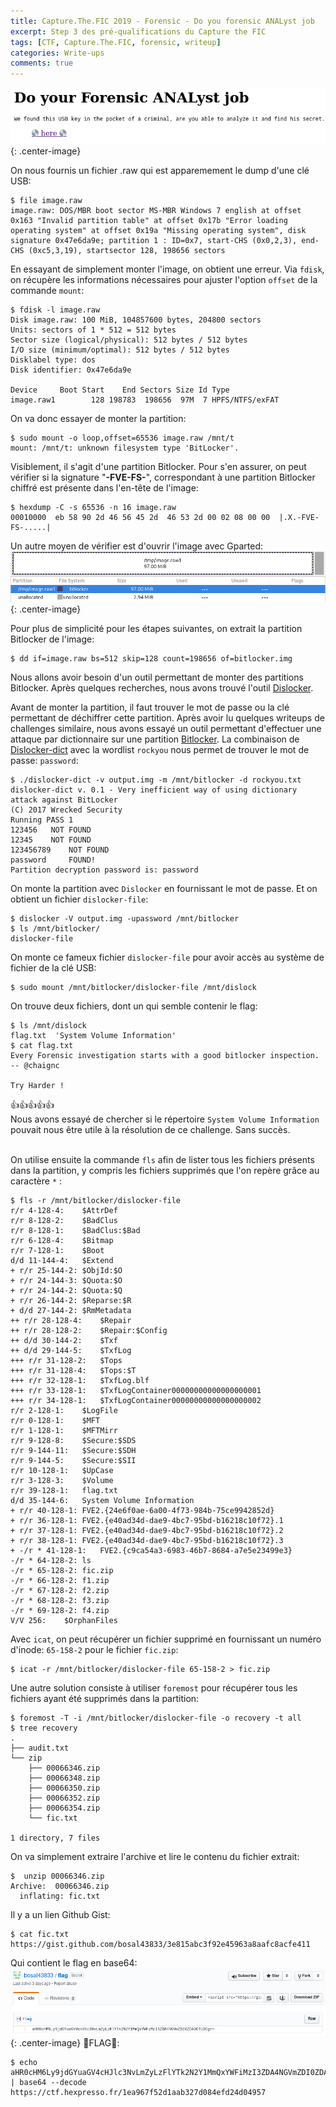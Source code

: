 ```yaml
---
title: Capture.The.FIC 2019 - Forensic - Do you forensic ANALyst job
excerpt: Step 3 des pré-qualifications du Capture the FIC
tags: [CTF, Capture.The.FIC, forensic, writeup]
categories: Write-ups
comments: true
---
```


![Challenge](/img/do_your_forensic_analyst_job_chall.png){: .center-image}


On nous fournis un fichier .raw qui est apparemement le dump d'une clé USB:
```
$ file image.raw   
image.raw: DOS/MBR boot sector MS-MBR Windows 7 english at offset 0x163 "Invalid partition table" at offset 0x17b "Error loading operating system" at offset 0x19a "Missing operating system", disk signature 0x47e6da9e; partition 1 : ID=0x7, start-CHS (0x0,2,3), end-CHS (0xc5,3,19), startsector 128, 198656 sectors
```
En essayant de simplement monter l'image, on obtient une erreur. Via `fdisk`, on récupère les informations nécessaires pour ajuster l'option `offset` de la commande `mount`:
```
$ fdisk -l image.raw
Disk image.raw: 100 MiB, 104857600 bytes, 204800 sectors
Units: sectors of 1 * 512 = 512 bytes
Sector size (logical/physical): 512 bytes / 512 bytes
I/O size (minimum/optimal): 512 bytes / 512 bytes
Disklabel type: dos
Disk identifier: 0x47e6da9e

Device     Boot Start    End Sectors Size Id Type
image.raw1        128 198783  198656  97M  7 HPFS/NTFS/exFAT
```

On va donc essayer de monter la partition:
```
$ sudo mount -o loop,offset=65536 image.raw /mnt/t
mount: /mnt/t: unknown filesystem type 'BitLocker'.
```
Visiblement, il s'agit d'une partition Bitlocker. Pour s'en assurer, on peut vérifier si la signature "**-FVE-FS-**", correspondant à une partition Bitlocker chiffré est présente dans l'en-tête de l'image:
```
$ hexdump -C -s 65536 -n 16 image.raw
00010000  eb 58 90 2d 46 56 45 2d  46 53 2d 00 02 08 00 00  |.X.-FVE-FS-.....|
```
Un autre moyen de vérifier est d'ouvrir l'image avec Gparted:
![Challenge](/img/do_your_forensic_analyst_job_gparted.png){: .center-image}

Pour plus de simplicité pour les étapes suivantes, on extrait la partition Bitlocker de l'image:
```
$ dd if=image.raw bs=512 skip=128 count=198656 of=bitlocker.img 
```

Nous allons avoir besoin d'un outil permettant de monter des partitions Bitlocker. Après quelques recherches, nous avons trouvé l'outil [Dislocker](https://github.com/Aorimn/dislocker).<br>

Avant de monter la partition, il faut trouver le mot de passe ou la clé permettant de déchiffrer cette partition.
Après avoir lu quelques writeups de challenges similaire, nous avons essayé un outil permettant d'effectuer une attaque par dictionnaire sur une partition [Bitlocker](https://en.wikipedia.org/wiki/BitLocker).
La combinaison de [Dislocker-dict](https://wreckedsecurity.com/encryption-and-data-protection/brute-force-dictionary-attack-against-bitlocker/) avec la wordlist `rockyou` nous permet de trouver le mot de passe: `password`:
```
$ ./dislocker-dict -v output.img -m /mnt/bitlocker -d rockyou.txt
dislocker-dict v. 0.1 - Very inefficient way of using dictionary attack against BitLocker
(C) 2017 Wrecked Security
Running PASS 1
123456	 NOT FOUND
12345	 NOT FOUND
123456789	 NOT FOUND
password	 FOUND!
Partition decryption password is: password
```
On monte la partition avec `Dislocker` en fournissant le mot de passe. Et on obtient un fichier `dislocker-file`:
```
$ dislocker -V output.img -upassword /mnt/bitlocker
$ ls /mnt/bitlocker/
dislocker-file
```
On monte ce fameux fichier `dislocker-file` pour avoir accès au système de fichier de la clé USB:
```
$ sudo mount /mnt/bitlocker/dislocker-file /mnt/dislock
```
On trouve deux fichiers, dont un qui semble contenir le flag:
```
$ ls /mnt/dislock                  
flag.txt  'System Volume Information'
$ cat flag.txt
Every Forensic investigation starts with a good bitlocker inspection.
-- @chaignc

Try Harder !
```
:thumbsup::thumbsup::thumbsup::thumbsup::thumbsup:<br/>
Nous avons essayé de chercher si le répertoire `System Volume Information` pouvait nous être utile à la résolution de ce challenge. Sans succès.<br/><br/>

On utilise ensuite la commande `fls` afin de lister tous les fichiers présents dans la partition, y compris les fichiers supprimés que l'on repère grâce au caractère `*` : 
```
$ fls -r /mnt/bitlocker/dislocker-file
r/r 4-128-4:	$AttrDef
r/r 8-128-2:	$BadClus
r/r 8-128-1:	$BadClus:$Bad
r/r 6-128-4:	$Bitmap
r/r 7-128-1:	$Boot
d/d 11-144-4:	$Extend
+ r/r 25-144-2:	$ObjId:$O
+ r/r 24-144-3:	$Quota:$O
+ r/r 24-144-2:	$Quota:$Q
+ r/r 26-144-2:	$Reparse:$R
+ d/d 27-144-2:	$RmMetadata
++ r/r 28-128-4:	$Repair
++ r/r 28-128-2:	$Repair:$Config
++ d/d 30-144-2:	$Txf
++ d/d 29-144-5:	$TxfLog
+++ r/r 31-128-2:	$Tops
+++ r/r 31-128-4:	$Tops:$T
+++ r/r 32-128-1:	$TxfLog.blf
+++ r/r 33-128-1:	$TxfLogContainer00000000000000000001
+++ r/r 34-128-1:	$TxfLogContainer00000000000000000002
r/r 2-128-1:	$LogFile
r/r 0-128-1:	$MFT
r/r 1-128-1:	$MFTMirr
r/r 9-128-8:	$Secure:$SDS
r/r 9-144-11:	$Secure:$SDH
r/r 9-144-5:	$Secure:$SII
r/r 10-128-1:	$UpCase
r/r 3-128-3:	$Volume
r/r 39-128-1:	flag.txt
d/d 35-144-6:	System Volume Information
+ r/r 40-128-1:	FVE2.{24e6f0ae-6a00-4f73-984b-75ce9942852d}
+ r/r 36-128-1:	FVE2.{e40ad34d-dae9-4bc7-95bd-b16218c10f72}.1
+ r/r 37-128-1:	FVE2.{e40ad34d-dae9-4bc7-95bd-b16218c10f72}.2
+ r/r 38-128-1:	FVE2.{e40ad34d-dae9-4bc7-95bd-b16218c10f72}.3
+ -/r * 41-128-1:	FVE2.{c9ca54a3-6983-46b7-8684-a7e5e23499e3}
-/r * 64-128-2:	ls
-/r * 65-128-2:	fic.zip
-/r * 66-128-2:	f1.zip
-/r * 67-128-2:	f2.zip
-/r * 68-128-2:	f3.zip
-/r * 69-128-2:	f4.zip
V/V 256:	$OrphanFiles
```
Avec `icat`, on peut récupérer un fichier supprimé en fournissant un numéro d'inode: `65-158-2` pour le fichier `fic.zip`:
```
$ icat -r /mnt/bitlocker/dislocker-file 65-158-2 > fic.zip
```
Une autre solution consiste à utiliser `foremost` pour récupérer tous les fichiers ayant été supprimés dans la partition:
```
$ foremost -T -i /mnt/bitlocker/dislocker-file -o recovery -t all
$ tree recovery
.
├── audit.txt
└── zip
    ├── 00066346.zip
    ├── 00066348.zip
    ├── 00066350.zip
    ├── 00066352.zip
    ├── 00066354.zip
    └── fic.txt

1 directory, 7 files
```
On va simplement extraire l'archive et lire le contenu du fichier extrait:
```
$  unzip 00066346.zip 
Archive:  00066346.zip
  inflating: fic.txt                 
```
Il y a un lien Github Gist:
```
$ cat fic.txt 
https://gist.github.com/bosal43833/3e815abc3f92e45963a8aafc8acfe411
```
Qui contient le flag en base64:
![Gist](/img/do_your_forensic_analyst_job_gist.png){: .center-image}
:checkered_flag:FLAG:checkered_flag::
```
$ echo aHR0cHM6Ly9jdGYuaGV4cHJlc3NvLmZyLzFlYTk2N2Y1MmQxYWFiMzI3ZDA4NGVmZDI0ZDA0OTU3Cg== | base64 --decode
https://ctf.hexpresso.fr/1ea967f52d1aab327d084efd24d04957
```

